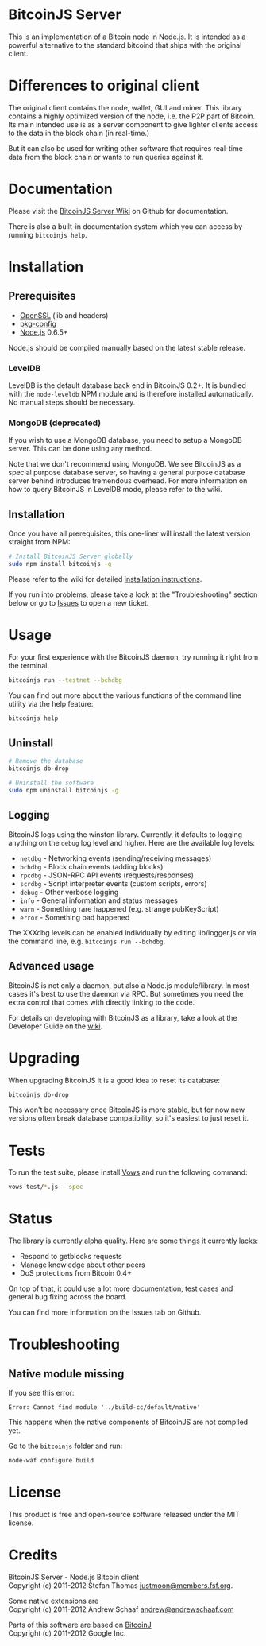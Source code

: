# BitcoinJS Server

This is an implementation of a Bitcoin node in Node.js. It is intended
as a powerful alternative to the standard bitcoind that ships with the
original client.

# Differences to original client

The original client contains the node, wallet, GUI and miner. This
library contains a highly optimized version of the node, i.e. the P2P
part of Bitcoin. Its main intended use is as a server component to
give lighter clients access to the data in the block chain (in
real-time.)

But it can also be used for writing other software that
requires real-time data from the block chain or wants to run queries
against it.


# Documentation

Please visit the [BitcoinJS Server
Wiki](https://github.com/bitcoinjs/bitcoinjs-server/wiki) on Github
for documentation.

There is also a built-in documentation system which you can access by
running `bitcoinjs help`.


# Installation

## Prerequisites

* [OpenSSL](http://www.openssl.org/) (lib and headers)
* [pkg-config](http://www.freedesktop.org/wiki/Software/pkg-config)
* [Node.js](https://github.com/joyent/node) 0.6.5+

Node.js should be compiled manually based on the latest stable
release.

### LevelDB

LevelDB is the default database back end in BitcoinJS 0.2+. It is
bundled with the `node-leveldb` NPM module and is therefore installed
automatically. No manual steps should be necessary.

### MongoDB (deprecated)

If you wish to use a MongoDB database, you need to setup a MongoDB
server. This can be done using any method.

Note that we don't recommend using MongoDB. We see BitcoinJS as a
special purpose database server, so having a general purpose database
server behind introduces tremendous overhead. For more information on
how to query BitcoinJS in LevelDB mode, please refer to the wiki.


## Installation

Once you have all prerequisites, this one-liner will install the
latest version straight from NPM:

``` sh
# Install BitcoinJS Server globally
sudo npm install bitcoinjs -g
```

Please refer to the wiki for detailed [installation
instructions](https://github.com/bitcoinjs/bitcoinjs-server/wiki/Installation).

If you run into problems, please take a look at the "Troubleshooting"
section below or go to
[Issues](https://github.com/bitcoinjs/bitcoinjs-server/issues) to open
a new ticket.

# Usage

For your first experience with the BitcoinJS daemon, try running it
right from the terminal.

``` sh
bitcoinjs run --testnet --bchdbg
```

You can find out more about the various functions of the command line
utility via the help feature:

``` sh
bitcoinjs help
```


## Uninstall

``` sh
# Remove the database
bitcoinjs db-drop

# Uninstall the software
sudo npm uninstall bitcoinjs -g
```


## Logging

BitcoinJS logs using the winston library. Currently, it
defaults to logging anything on the `debug` log level and higher. Here
are the available log levels:

- `netdbg` - Networking events (sending/receiving messages)
- `bchdbg` - Block chain events (adding blocks)
- `rpcdbg` - JSON-RPC API events (requests/responses)
- `scrdbg` - Script interpreter events (custom scripts, errors)
- `debug` - Other verbose logging
- `info` - General information and status messages
- `warn` - Something rare happened (e.g. strange pubKeyScript)
- `error` - Something bad happened

The XXXdbg levels can be enabled individually by editing
lib/logger.js or via the command line, e.g. `bitcoinjs run --bchdbg`.


## Advanced usage

BitcoinJS is not only a daemon, but also a Node.js
module/library. In most cases it's best to use the daemon via RPC. But
sometimes you need the extra control that comes with directly linking
to the code.

For details on developing with BitcoinJS as a library, take a
look at the Developer Guide on the
[wiki](https://github.com/bitcoinjs/bitcoinjs-server/wiki).


# Upgrading

When upgrading BitcoinJS it is a good idea to reset its
database:

``` sh
bitcoinjs db-drop
```

This won't be necessary once BitcoinJS is more stable, but for
now new versions often break database compatibility, so it's easiest
to just reset it.


# Tests

To run the test suite, please install [Vows](http://vowsjs.org) and
run the following command:

``` sh
vows test/*.js --spec
```

# Status

The library is currently alpha quality. Here are some things it
currently lacks:

- Respond to getblocks requests
- Manage knowledge about other peers
- DoS protections from Bitcoin 0.4+

On top of that, it could use a lot more documentation, test
cases and general bug fixing across the board.

You can find more information on the Issues tab on Github.

# Troubleshooting

## Native module missing

If you see this error:

    Error: Cannot find module '../build-cc/default/native'

This happens when the native components of BitcoinJS are not compiled
yet.

Go to the `bitcoinjs` folder and run:

``` sh
node-waf configure build
```

# License

This product is free and open-source software released under the MIT
license.

# Credits

BitcoinJS Server - Node.js Bitcoin client<br>
Copyright (c) 2011-2012 Stefan Thomas <justmoon@members.fsf.org>.

Some native extensions are<br>
Copyright (c) 2011-2012 Andrew Schaaf <andrew@andrewschaaf.com>

Parts of this software are based on [BitcoinJ](http://code.google.com/p/bitcoinj/)<br>
Copyright (c) 2011-2012 Google Inc.
